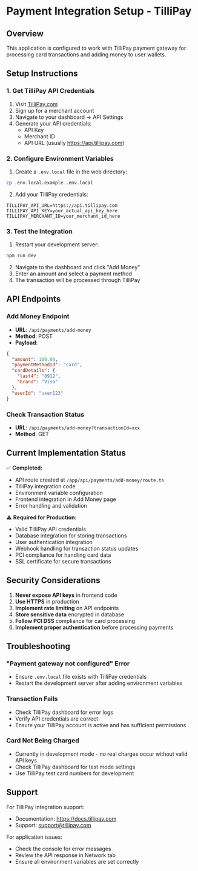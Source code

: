 # Payment Integration Setup - TilliPay

## Overview
This application is configured to work with TilliPay payment gateway for processing card transactions and adding money to user wallets.

## Setup Instructions

### 1. Get TilliPay API Credentials
1. Visit [TilliPay.com](https://tillipay.com)
2. Sign up for a merchant account
3. Navigate to your dashboard → API Settings
4. Generate your API credentials:
   - API Key
   - Merchant ID
   - API URL (usually https://api.tillipay.com)

### 2. Configure Environment Variables
1. Create a `.env.local` file in the web directory:
```bash
cp .env.local.example .env.local
```

2. Add your TilliPay credentials:
```env
TILLIPAY_API_URL=https://api.tillipay.com
TILLIPAY_API_KEY=your_actual_api_key_here
TILLIPAY_MERCHANT_ID=your_merchant_id_here
```

### 3. Test the Integration
1. Restart your development server:
```bash
npm run dev
```

2. Navigate to the dashboard and click "Add Money"
3. Enter an amount and select a payment method
4. The transaction will be processed through TilliPay

## API Endpoints

### Add Money Endpoint
- **URL**: `/api/payments/add-money`
- **Method**: POST
- **Payload**:
```json
{
  "amount": 100.00,
  "paymentMethodId": "card",
  "cardDetails": {
    "last4": "8912",
    "brand": "Visa"
  },
  "userId": "user123"
}
```

### Check Transaction Status
- **URL**: `/api/payments/add-money?transactionId=xxx`
- **Method**: GET

## Current Implementation Status

✅ **Completed:**
- API route created at `/app/api/payments/add-money/route.ts`
- TilliPay integration code
- Environment variable configuration
- Frontend integration in Add Money page
- Error handling and validation

⚠️ **Required for Production:**
- Valid TilliPay API credentials
- Database integration for storing transactions
- User authentication integration
- Webhook handling for transaction status updates
- PCI compliance for handling card data
- SSL certificate for secure transactions

## Security Considerations

1. **Never expose API keys** in frontend code
2. **Use HTTPS** in production
3. **Implement rate limiting** on API endpoints
4. **Store sensitive data** encrypted in database
5. **Follow PCI DSS** compliance for card processing
6. **Implement proper authentication** before processing payments

## Troubleshooting

### "Payment gateway not configured" Error
- Ensure `.env.local` file exists with TilliPay credentials
- Restart the development server after adding environment variables

### Transaction Fails
- Check TilliPay dashboard for error logs
- Verify API credentials are correct
- Ensure your TilliPay account is active and has sufficient permissions

### Card Not Being Charged
- Currently in development mode - no real charges occur without valid API keys
- Check TilliPay dashboard for test mode settings
- Use TilliPay test card numbers for development

## Support

For TilliPay integration support:
- Documentation: https://docs.tillipay.com
- Support: support@tillipay.com

For application issues:
- Check the console for error messages
- Review the API response in Network tab
- Ensure all environment variables are set correctly